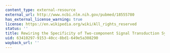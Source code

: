```yaml
---
content_type: external-resource
external_url: http://www.ncbi.nlm.nih.gov/pubmed/18555780
has_external_license_warning: true
license: https://en.wikipedia.org/wiki/All_rights_reserved
status: ''
title: Rewiring the Specificity of Two-component Signal Transduction Systems
uid: 63410297-9153-40cc-8bd1-649e5a308290
wayback_url: ''
---
```

